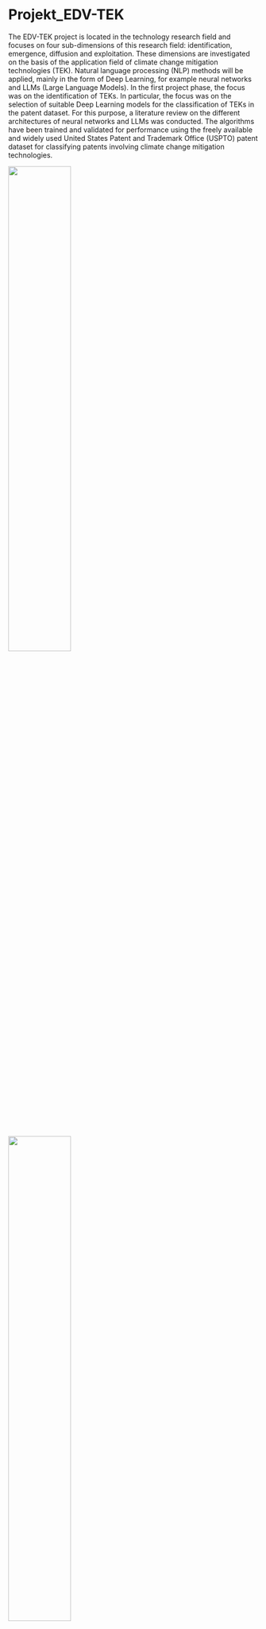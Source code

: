 # Projekt_EDV-TEK
The EDV-TEK project is located in the technology research field and focuses on four sub-dimensions of this research field: identification, emergence, diffusion and exploitation. These dimensions are investigated on the basis of the application field of climate change mitigation technologies (TEK). Natural language processing (NLP) methods will be applied, mainly in the form of Deep Learning, for example neural networks and LLMs (Large Language Models).
In the first project phase, the focus was on the identification of TEKs. In particular, the focus was on the selection of suitable Deep Learning models for the classification of TEKs in the patent dataset. For this purpose, a literature review on the different architectures of neural networks and LLMs was conducted. The algorithms have been trained and validated for performance using the freely available and widely used United States Patent and Trademark Office (USPTO) patent dataset for classifying patents involving climate change mitigation technologies.

<img src="https://github.com/juergenct/Projekt_EDV-TEK/assets/122016233/b789cc56-930e-4e5d-bb16-c24d46ce12c4" width="50%" height="50%">
<img src="https://github.com/juergenct/Projekt_EDV-TEK/assets/122016233/e997a597-e504-48f8-9457-616fa4e5f12f" width="50%" height="50%">
